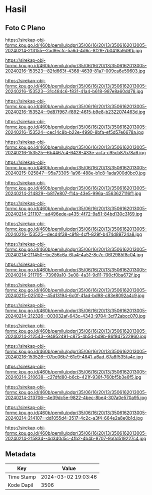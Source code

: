 # Hasil

## Foto C Plano

https://sirekap-obj-formc.kpu.go.id/460b/pemilu/pdpr/35/06/16/20/13/3506162013005-20240214-213155--2ad9ecfc-5a6d-4d6c-8f29-7b0418a9d9fb.jpg

https://sirekap-obj-formc.kpu.go.id/460b/pemilu/pdpr/35/06/16/20/13/3506162013005-20240216-153523--82fd663f-4368-4639-81a7-009ca6e59603.jpg

https://sirekap-obj-formc.kpu.go.id/460b/pemilu/pdpr/35/06/16/20/13/3506162013005-20240216-153523--31c484c6-f831-41a4-b618-987e8a60dd78.jpg

https://sirekap-obj-formc.kpu.go.id/460b/pemilu/pdpr/35/06/16/20/13/3506162013005-20240216-153524--9d87f967-f892-4615-b9e8-b2322074463d.jpg

https://sirekap-obj-formc.kpu.go.id/460b/pemilu/pdpr/35/06/16/20/13/3506162013005-20240216-153524--cec14c8b-b22e-4990-8bfa-ef5d57e6678a.jpg

https://sirekap-obj-formc.kpu.go.id/460b/pemilu/pdpr/35/06/16/20/13/3506162013005-20240216-153525--6b4467c4-6428-433e-acfa-c95cb87b78a6.jpg

https://sirekap-obj-formc.kpu.go.id/460b/pemilu/pdpr/35/06/16/20/13/3506162013005-20240215-025847--95a73305-1a96-488e-b1c8-1ada900d0bc0.jpg

https://sirekap-obj-formc.kpu.go.id/460b/pemilu/pdpr/35/06/16/20/13/3506162013005-20240214-214829--b817e807-f14a-43e5-996a-4563627116f1.jpg

https://sirekap-obj-formc.kpu.go.id/460b/pemilu/pdpr/35/06/16/20/13/3506162013005-20240214-211107--ad496ede-a435-4f72-9a51-84bd130c3169.jpg

https://sirekap-obj-formc.kpu.go.id/460b/pemilu/pdpr/35/06/16/20/13/3506162013005-20240216-153525--decd4f38-c9f8-4cff-829f-b474d89724a8.jpg

https://sirekap-obj-formc.kpu.go.id/460b/pemilu/pdpr/35/06/16/20/13/3506162013005-20240214-211450--bc256c6a-6fa4-4a52-8c7c-06f2985f8c04.jpg

https://sirekap-obj-formc.kpu.go.id/460b/pemilu/pdpr/35/06/16/20/13/3506162013005-20240214-211705--73969a10-3e08-4a31-9d11-790cf0ba672f.jpg

https://sirekap-obj-formc.kpu.go.id/460b/pemilu/pdpr/35/06/16/20/13/3506162013005-20240215-025102--45d13194-6c0f-41ad-bd98-c83e8092a4c9.jpg

https://sirekap-obj-formc.kpu.go.id/460b/pemilu/pdpr/35/06/16/20/13/3506162013005-20240214-212326--003032af-643c-4343-9704-3cf72abcc070.jpg

https://sirekap-obj-formc.kpu.go.id/460b/pemilu/pdpr/35/06/16/20/13/3506162013005-20240214-212543--94952491-c875-4b5d-bd9b-86f8d7522960.jpg

https://sirekap-obj-formc.kpu.go.id/460b/pemilu/pdpr/35/06/16/20/13/3506162013005-20240216-153526--07bc06b7-61c9-4841-a6ad-67a8f535fa4e.jpg

https://sirekap-obj-formc.kpu.go.id/460b/pemilu/pdpr/35/06/16/20/13/3506162013005-20240214-210638--c27dfd80-b6cb-421f-938f-760bf5b3e6f5.jpg

https://sirekap-obj-formc.kpu.go.id/460b/pemilu/pdpr/35/06/16/20/13/3506162013005-20240214-213706--4e39dc5e-9822-4bec-8be4-307a0e570a95.jpg

https://sirekap-obj-formc.kpu.go.id/460b/pemilu/pdpr/35/06/16/20/13/3506162013005-20240214-214107--dd1055d4-3517-4c2c-a3f4-664e2a8e0b1d.jpg

https://sirekap-obj-formc.kpu.go.id/460b/pemilu/pdpr/35/06/16/20/13/3506162013005-20240214-215834--4d340d5c-4fb2-4b4b-8707-9a0d519227c4.jpg


## Metadata

| Key        | Value               |
| ---------- | ------------------- |
| Time Stamp | 2024-03-02 19:03:46 |
| Kode Dapil | 3506                |



